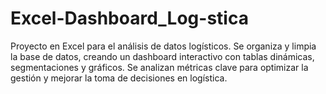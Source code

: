 # Excel-Dashboard_Log-stica
Proyecto en Excel para el análisis de datos logísticos. Se organiza y limpia la base de datos, creando un dashboard interactivo con tablas dinámicas, segmentaciones y gráficos. Se analizan métricas clave para optimizar la gestión y mejorar la toma de decisiones en logística.
